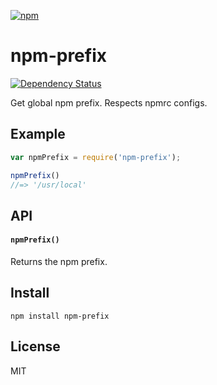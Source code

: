 [![npm](https://nodei.co/npm/npm-prefix.png)](https://npmjs.com/package/npm-prefix)

# npm-prefix

[![Dependency Status][david-badge]][david]

Get global npm prefix. Respects npmrc configs.

[david]: https://david-dm.org/eush77/npm-prefix
[david-badge]: https://david-dm.org/eush77/npm-prefix.png

## Example

```js
var npmPrefix = require('npm-prefix');

npmPrefix()
//=> '/usr/local'
```

## API

#### `npmPrefix()`

Returns the npm prefix.

## Install

```
npm install npm-prefix
```

## License

MIT
